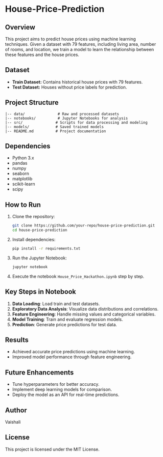 # House-Price-Prediction

## Overview
This project aims to predict house prices using machine learning techniques. Given a dataset with 79 features, including living area, number of rooms, and location, we train a model to learn the relationship between these features and the house prices.

## Dataset
- **Train Dataset:** Contains historical house prices with 79 features.
- **Test Dataset:** Houses without price labels for prediction.

## Project Structure
```
|-- data/               # Raw and processed datasets
|-- notebooks/          # Jupyter Notebooks for analysis
|-- src/               # Scripts for data processing and modeling
|-- models/            # Saved trained models
|-- README.md          # Project documentation
```

## Dependencies
- Python 3.x
- pandas
- numpy
- seaborn
- matplotlib
- scikit-learn
- scipy

## How to Run
1. Clone the repository:
   ```sh
   git clone https://github.com/your-repo/house-price-prediction.git
   cd house-price-prediction
   ```
2. Install dependencies:
   ```sh
   pip install -r requirements.txt
   ```
3. Run the Jupyter Notebook:
   ```sh
   jupyter notebook
   ```
4. Execute the notebook `House_Price_Hackathon.ipynb` step by step.

## Key Steps in Notebook
1. **Data Loading**: Load train and test datasets.
2. **Exploratory Data Analysis**: Visualize data distributions and correlations.
3. **Feature Engineering**: Handle missing values and categorical variables.
4. **Model Training**: Train and evaluate regression models.
5. **Prediction**: Generate price predictions for test data.

## Results
- Achieved accurate price predictions using machine learning.
- Improved model performance through feature engineering.

## Future Enhancements
- Tune hyperparameters for better accuracy.
- Implement deep learning models for comparison.
- Deploy the model as an API for real-time predictions.

## Author
Vaishali

## License
This project is licensed under the MIT License.

